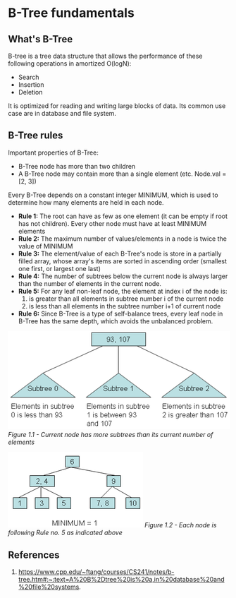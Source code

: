 # B-Tree fundamentals

## What's B-Tree
B-tree is a tree data structure that allows the performance of these following operations in amortized O(logN):
- Search
- Insertion
- Deletion

It is optimized for reading and writing large blocks of data. Its common use case are in database and file system.

## B-Tree rules
Important properties of B-Tree:
- B-Tree node has more than two children
- A B-Tree node may contain more than a single element (etc. Node.val = [2, 3])

Every B-Tree depends on a constant integer MINIMUM, which is used to determine how many elements are held in each node.
- **Rule 1:** The root can have as few as one element (it can be empty if root has not children). Every other node must have at least MINIMUM elements
- **Rule 2:** The maximum number of values/elements in a node is twice the value of MINIMUM
- **Rule 3:** The element/value of each B-Tree's node is store in a partially filled array, whose array's items are sorted in ascending order (smallest one first, or largest one last)
- **Rule 4:** The number of subtrees below the current node is always larger than the number of elements in the current node.
- **Rule 5:** For any leaf non-leaf node, the element at index i of the node is:
	1. is greater than all elements in subtree number i of the current node
	2. is less than all elements in the subtree number i+1 of current node
- **Rule 6:** Since B-Tree is a type of self-balance trees, every leaf node in B-Tree has the same depth, which avoids the unbalanced problem.

![B-Tree's Subtree structure](Attachments/Pasted%20image%2020220921105928.png)
*Figure 1.1 - Current node has more subtrees than its current number of elements*

![B-Tree's Node Values](Attachments/Pasted%20image%2020220921105946.png)
*Figure 1.2 - Each node is following Rule no. 5 as indicated above*

## References
1. https://www.cpp.edu/~ftang/courses/CS241/notes/b-tree.htm#:~:text=A%20B%2Dtree%20is%20a,in%20database%20and%20file%20systems.